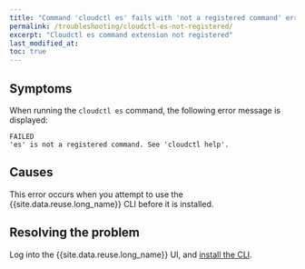 ```yaml
---
title: "Command 'cloudctl es' fails with 'not a registered command' error"
permalink: /troubleshooting/cloudctl-es-not-registered/
excerpt: "Cloudctl es command extension not registered"
last_modified_at:
toc: true
---
```


## Symptoms

When running the `cloudctl es` command, the following error message is displayed:

```
FAILED
'es' is not a registered command. See 'cloudctl help'.
```

## Causes

This error occurs when you attempt to use the {{site.data.reuse.long_name}} CLI before it is installed.

## Resolving the problem

Log into the {{site.data.reuse.long_name}} UI, and [install the CLI](../../installing/post-installation/#installing-the-cli).
